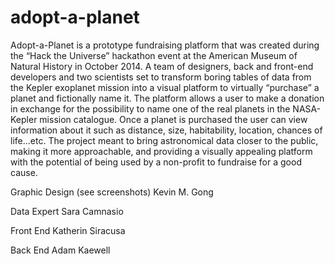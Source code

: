 adopt-a-planet
==============
Adopt-a-Planet is a prototype fundraising platform that was created during the “Hack the Universe” hackathon event at the American Museum of Natural History in October 2014. A team of designers, back and front-end developers and two scientists set to transform boring tables of data from the Kepler exoplanet mission into a visual platform to virtually “purchase” a planet and fictionally name it. The platform allows a user to make a donation in exchange for the possibility to name one of the real planets in the NASA-Kepler mission catalogue. Once a planet is purchased the user can view information about it such as distance, size, habitability, location, chances of life...etc. The project meant to bring astronomical data closer to the public, making it more approachable, and providing a visually appealing platform with the potential of being used by a non-profit to fundraise for a good cause.

Graphic Design (see screenshots) Kevin M. Gong 

Data Expert Sara Camnasio 

Front End Katherin Siracusa 

Back End Adam Kaewell
